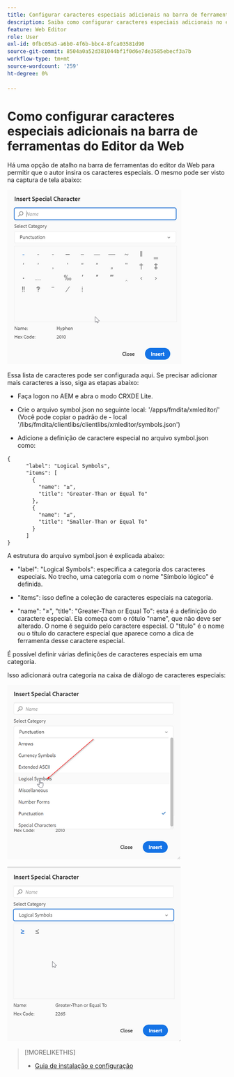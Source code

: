 ```yaml
---
title: Configurar caracteres especiais adicionais na barra de ferramentas do Editor da Web
description: Saiba como configurar caracteres especiais adicionais no editor da Web do AEM Guides.
feature: Web Editor
role: User
exl-id: 0fbc05a5-a6b0-4f6b-bbc4-8fca03581d90
source-git-commit: 8504a0a52d381044bf1f0d6e7de3585ebecf3a7b
workflow-type: tm+mt
source-wordcount: '259'
ht-degree: 0%

---
```


# Como configurar caracteres especiais adicionais na barra de ferramentas do Editor da Web

Há uma opção de atalho na barra de ferramentas do editor da Web para permitir que o autor insira os caracteres especiais.
O mesmo pode ser visto na captura de tela abaixo:

![Caracteres especiais](assets/special-chars.png)


Essa lista de caracteres pode ser configurada aqui. Se precisar adicionar mais caracteres a isso, siga as etapas abaixo:

+ Faça logon no AEM e abra o modo CRXDE Lite.

+ Crie o arquivo symbol.json no seguinte local: &#39;/apps/fmdita/xmleditor/&#39; (Você pode copiar o padrão de - local &#39;/libs/fmdita/clientlibs/clientlibs/xmleditor/symbols.json&#39;)

+ Adicione a definição de caractere especial no arquivo symbol.json como:

```
{
      "label": "Logical Symbols",
      "items": [
        {
          "name": "≥",
          "title": "Greater-Than or Equal To"
        },
        {
          "name": "≤",
          "title": "Smaller-Than or Equal To"
        }
      ]
}
```

A estrutura do arquivo symbol.json é explicada abaixo:

+ &quot;label&quot;: &quot;Logical Symbols&quot;: especifica a categoria dos caracteres especiais. No trecho, uma categoria com o nome &quot;Símbolo lógico&quot; é definida.

+ &quot;items&quot;: isso define a coleção de caracteres especiais na categoria.

+ &quot;name&quot;: &quot;≥&quot;, &quot;title&quot;: &quot;Greater-Than or Equal To&quot;: esta é a definição do caractere especial. Ela começa com o rótulo &quot;name&quot;, que não deve ser alterado. O nome é seguido pelo caractere especial. O &quot;título&quot; é o nome ou o título do caractere especial que aparece como a dica de ferramenta desse caractere especial.

É possível definir várias definições de caracteres especiais em uma categoria.

Isso adicionará outra categoria na caixa de diálogo de caracteres especiais:

![Categoria de Símbolo Especial](assets/special-char-category.png)

![Inserir caractere especial](assets/insert-special-char.png)

>[!MORELIKETHIS]
>
>+ [Guia de instalação e configuração](https://helpx.adobe.com/content/dam/help/en/xml-documentation-solution/3-6/XML-Documentation-for-Adobe-Experience-Manager_Installation-Configuration-Guide_EN.pdf)
